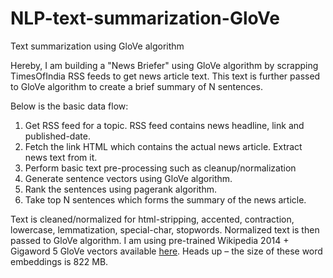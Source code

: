 # NLP-text-summarization-GloVe
Text summarization using GloVe algorithm

Hereby, I am building a "News Briefer" using GloVe algorithm by scrapping TimesOfIndia RSS feeds to get news article text. This text is further passed to GloVe algorithm to create a brief summary of N sentences. 

Below is the basic data flow:
1. Get RSS feed for a topic. RSS feed contains news headline, link and published-date. 
2. Fetch the link HTML which contains the actual news article. Extract news text from it. 
3. Perform basic text pre-processing such as cleanup/normalization
4. Generate sentence vectors using GloVe algorithm.
5. Rank the sentences using pagerank algorithm. 
6. Take top N sentences which forms the summary of the news article.

Text is cleaned/normalized for html-stripping, accented, contraction, lowercase, lemmatization, special-char, stopwords. Normalized text is then passed to GloVe algorithm. I am using pre-trained Wikipedia 2014 + Gigaword 5 GloVe vectors available [here](https://nlp.stanford.edu/projects/glove/). Heads up – the size of these word embeddings is 822 MB.

